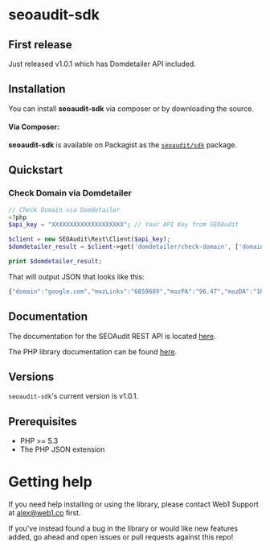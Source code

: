 # seoaudit-sdk

## First release

Just released v1.0.1 which has Domdetailer API included.

## Installation

You can install **seoaudit-sdk** via composer or by downloading the source.

#### Via Composer:

**seoaudit-sdk** is available on Packagist as the
[`seoaudit/sdk`](http://packagist.org/packages/seoaudit/sdk) package.

## Quickstart

### Check Domain via Domdetailer

```php
// Check Domain via Domdetailer
<?php
$api_key = "XXXXXXXXXXXXXXXXXXXX"; // Your API Key from SEOAudit

$client = new SEOAudit\Rest\Client($api_key);
$domdetailer_result = $client->get('domdetailer/check-domain', ['domain' => 'google.com']);

print $domdetailer_result;
```

That will output JSON that looks like this:

```javascript
{"domain":"google.com","mozLinks":"6859689","mozPA":"96.47","mozDA":"100","mozRank":"9.46","mozTrust":"9.33","mozSpam":"1","majesticStatReturned":"root","FB_comments":0,"FB_shares":44737849,"google_plus_one":0,"pinterest_pins":11278,"linkedin":5434,"majesticLinks":39102397978,"majesticRefDomains":18815934,"majesticRefEDU":285809230,"majesticRefGov":150016067,"majesticRefSubnets":426424,"majesticCF":100,"majesticTTF0Name":"Computers\/Internet\/Searching","majesticTTF0Value":93,"majesticTTF1Name":"Recreation\/Travel","majesticTTF1Value":91,"majesticTTF2Name":"Computers\/Internet\/On the Web","majesticTTF2Value":90,"majesticTF":99}
```

## Documentation

The documentation for the SEOAudit REST API is located [here][apidocs].

The PHP library documentation can be found [here][documentation].

## Versions

`seoaudit-sdk`'s current version is v1.0.1.

## Prerequisites

* PHP >= 5.3
* The PHP JSON extension

# Getting help

If you need help installing or using the library, please contact Web1 Support at alex@web1.co first. 

If you've instead found a bug in the library or would like new features added, go ahead and open issues or pull requests against this repo!

[apidocs]: https://spotlightlink.here
[documentation]: https://spotlightlink.here
